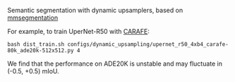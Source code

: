 Semantic segmentation with dynamic upsamplers, based on [mmsegmentation](https://github.com/open-mmlab/mmsegmentation)

For example, to train UperNet-R50 with [CARAFE](https://github.com/myownskyW7/CARAFE):

```shell
bash dist_train.sh configs/dynamic_upsampling/upernet_r50_4xb4_carafe-80k_ade20k-512x512.py 4
```
We find that the performance on ADE20K is unstable and may fluctuate in (-0.5, +0.5) mIoU.
